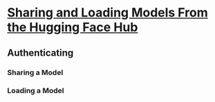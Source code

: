 # [Sharing and Loading Models From the Hugging Face Hub](https://huggingface.co/docs/timm/hf_hub)

## Authenticating

### Sharing a Model

### Loading a Model
